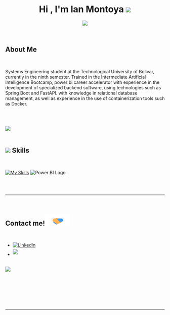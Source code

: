 
<h1 align="center"><b>Hi , I'm Ian Montoya </b><img src="https://media.giphy.com/media/hvRJCLFzcasrR4ia7z/giphy.gif" width="35"></h1>
<!--  -->
<p align="center">
  <a href="https://github.com/DenverCoder1/readme-typing-svg"><img src="https://readme-typing-svg.herokuapp.com?font=Time+New+Roman&color=cyan&size=25&center=true&vCenter=true&width=600&height=100&lines=Assalamu+O+Alaikum+Warahmatullah..&hearts;++;Self-taught+Front-End+Developer,;Computer+Science+Student,;CTF+Newbie,;Active+Learner/Researcher,;Love+to+learn+new+stuffs..<3"></a>
</p>


<br>
	
## About Me 

<br>

Systems Engineering student at the Technological University of Bolivar, currently in the ninth semester. Trained in the Intermediate Artificial Intelligence Bootcamp, power bi career accelerator with experience in the development of specialized backend software, using technologies such as Spring Boot and FastAPI. with knowledge in relational database management, as well as experience in the use of containerization tools such as Docker.


<br><br>

<img src="https://user-images.githubusercontent.com/73097560/115834477-dbab4500-a447-11eb-908a-139a6edaec5c.gif"><br><br>

## <img src="https://media2.giphy.com/media/QssGEmpkyEOhBCb7e1/giphy.gif?cid=ecf05e47a0n3gi1bfqntqmob8g9aid1oyj2wr3ds3mg700bl&rid=giphy.gif" width ="25"><b> Skills</b>
<br>

<p align="center">


[![My Skills](https://skillicons.dev/icons?i=python,java,github,git,docker,fastapi,mysql,sklearn,terraform,spring,azure)](https://skillicons.dev)
<img src="https://raw.githubusercontent.com/microsoft/PowerBI-Icons/main/PNG/Power-BI.png" alt="Power BI Logo" width="30"/>

</p>

<br>
<br>

-----

<br>

## <b> Contact me!</b><img src="https://github.com/0xAbdulKhalid/0xAbdulKhalid/raw/main/assets/mdImages/handshake.gif" width ="80">
<br>
<div align='left'>

<ul>

<li>
  <a href="https://www.linkedin.com/in/ian-montoya-5b7767323" target="_blank">
    <img src="https://img.shields.io/badge/linkedin:-Ian_Montoya-%2300acee.svg?color=405DE6&style=for-the-badge&logo=linkedin&logoColor=white" alt="LinkedIn" style="margin-bottom: 5px;"/>
  </a>
</li>


<li>
<a href="mailto:montoyaian670@gmail.com" target="_blank">
<img src="https://img.shields.io/badge/gmail:  montoyaian670@gmail.com-%23EA4335.svg?style=for-the-badge&logo=gmail&logoColor=white" t=mail style="margin-bottom: 5px;" />
</a>
</li>
	
</ul>
</div>

<br>
<img src="https://user-images.githubusercontent.com/73097560/115834477-dbab4500-a447-11eb-908a-139a6edaec5c.gif">
<br>
<br>
<br>


<br>
<br>
<br>
<br>

---


